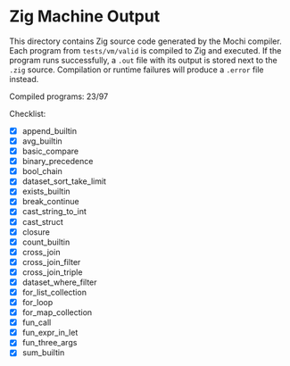 # Zig Machine Output

This directory contains Zig source code generated by the Mochi compiler. Each program from `tests/vm/valid` is compiled to Zig and executed. If the program runs successfully, a `.out` file with its output is stored next to the `.zig` source. Compilation or runtime failures will produce a `.error` file instead.

Compiled programs: 23/97

Checklist:
- [x] append_builtin
- [x] avg_builtin
- [x] basic_compare
- [x] binary_precedence
- [x] bool_chain
- [x] dataset_sort_take_limit
- [x] exists_builtin
- [x] break_continue
- [x] cast_string_to_int
- [x] cast_struct
- [x] closure
- [x] count_builtin
- [x] cross_join
- [x] cross_join_filter
- [x] cross_join_triple
- [x] dataset_where_filter
- [x] for_list_collection
- [x] for_loop
- [x] for_map_collection
- [x] fun_call
- [x] fun_expr_in_let
- [x] fun_three_args
- [x] sum_builtin
